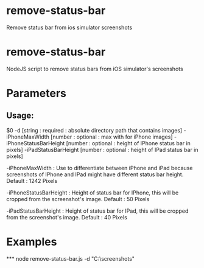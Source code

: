 # remove-status-bar
Remove status bar from ios simulator screenshots

remove-status-bar
========
NodeJS script to remove status bars from iOS simulator's screenshots

Parameters
========
Usage:
-------------------------------------------------------------------
$0 -d [string : required : absolute directory path that contains images] -iPhoneMaxWidth [number : optional : max with for iPhone images] -iPhoneStatusBarHeight [number : optional : height of IPhone status bar in pixels] -iPadStatusBarHeight [number : optional : height of IPad status bar in pixels]

-iPhoneMaxWidth : Use to differentiate between iPhone and iPad because screenshots of IPhone and IPad might have different status bar height. Default : 1242 Pixels

-iPhoneStatusBarHeight : Height of status bar for IPhone, this will be cropped from the screenshot's image. Default : 50 Pixels

-iPadStatusBarHeight : Height of status bar for IPad, this will be cropped from the screenshot's image. Default : 40 Pixels

Examples
========
*** node remove-status-bar.js -d "C:\screenshots"










